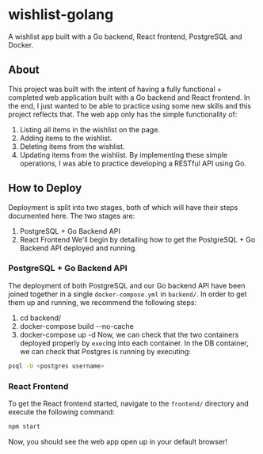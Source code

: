 # wishlist-golang
A wishlist app built with a Go backend, React frontend, PostgreSQL and Docker.

## About
This project was built with the intent of having a fully functional + completed web application built with a Go backend and React frontend. In the end, I just wanted to be able to practice using some new skills and this project reflects that. The web app only has the simple functionality of:
1. Listing all items in the wishlist on the page.
2. Adding items to the wishlist.
3. Deleting items from the wishlist.
4. Updating items from the wishlist.
By implementing these simple operations, I was able to practice developing a RESTful API using Go.

##  How to Deploy
Deployment is split into two stages, both of which will have their steps documented here. The two stages are:
1. PostgreSQL + Go Backend API
2. React Frontend
We'll begin by detailing how to get the PostgreSQL + Go Backend API deployed and running.
### PostgreSQL + Go Backend API
The deployment of both PostgreSQL and our Go backend API have been joined together in a single `docker-compose.yml` in `backend/`. In order to get them up and running, we recommend the following steps:
1. cd backend/
2. docker-compose build --no-cache
3. docker-compose up -d
Now, we can check that the two containers deployed properly by `exec`ing into each container. In the DB container, we can check that Postgres is running by executing:
```bash
psql -U <postgres username>
```

### React Frontend
To get the React frontend started, navigate to the `frontend/` directory and execute the following command:
```bash
npm start
```
Now, you should see the web app open up in your default browser!

